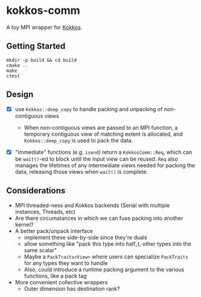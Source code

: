 # kokkos-comm
A toy MPI wrapper for [Kokkos](https://github.com/kokkos/kokkos).

## Getting Started

```
mkdir -p build && cd build
cmake ..
make
ctest
```

## Design

- [x] use `Kokkos::deep_copy` to handle packing and unpacking of non-contiguous views
  - When non-contiguous views are passed to an MPI function, a temporary contiguous view of matching extent is allocated, and `Kokkos::deep_copy` is used to pack the data.
- [x] "Immediate" functions (e.g. `isend`) return a `KokkosComm::Req`, which can be `wait()`-ed to block until the input view can be reused. `Req` also manages the lifetimes of any intermediate views needed for packing the data, releasing those views when `wait()` is complete.


## Considerations

- MPI threaded-ness and Kokkos backends (Serial with multiple instances, Threads, etc)
- Are there circumstances in which we can fuse packing into another kernel?
- A better pack/unpack interface
  - implement these side-by-side since they're duals
  - allow something like "pack this type into half_t, other types into the same scalar"
  - Maybe a `PackTraits<View>` where users can specialize `PackTraits` for any types they want to handle
  - Also, could introduce a runtime packing argument to the various functions, like a pack tag
- More convenient collective wrappers
  - Outer dimension has destination rank?